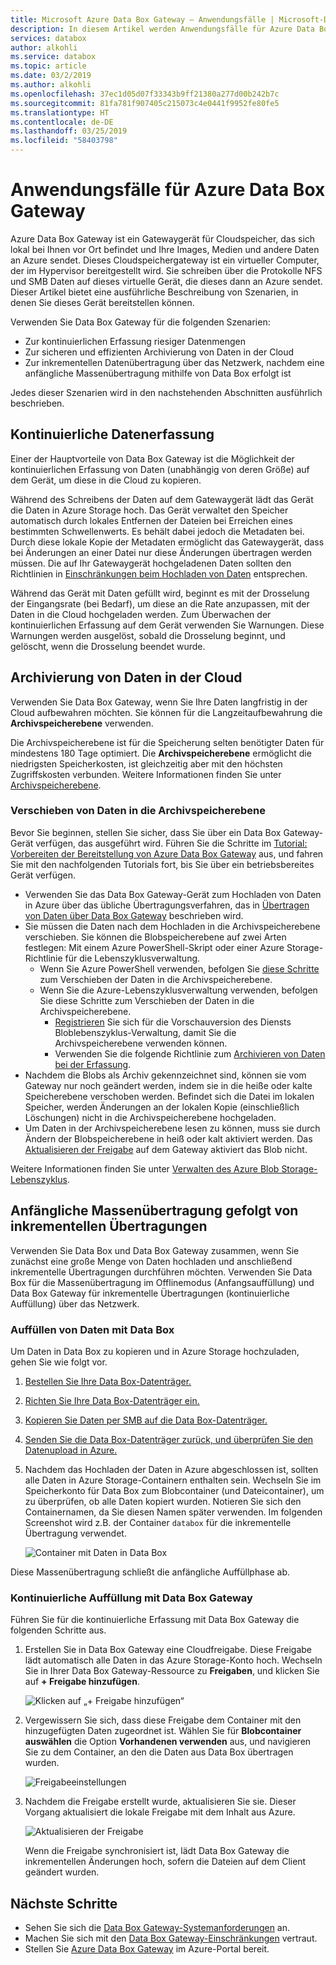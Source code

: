 ```yaml
---
title: Microsoft Azure Data Box Gateway – Anwendungsfälle | Microsoft-Dokumentation
description: In diesem Artikel werden Anwendungsfälle für Azure Data Box Gateway beschrieben, einer Speicherlösung mit einem virtuellen Gerät, die zum Übertragen von Daten in Azure dient.
services: databox
author: alkohli
ms.service: databox
ms.topic: article
ms.date: 03/2/2019
ms.author: alkohli
ms.openlocfilehash: 37ec1d05d07f33343b9ff21380a277d00b242b7c
ms.sourcegitcommit: 81fa781f907405c215073c4e0441f9952fe80fe5
ms.translationtype: HT
ms.contentlocale: de-DE
ms.lasthandoff: 03/25/2019
ms.locfileid: "58403798"
---
```

# <a name="use-cases-for-azure-data-box-gateway"></a>Anwendungsfälle für Azure Data Box Gateway

Azure Data Box Gateway ist ein Gatewaygerät für Cloudspeicher, das sich lokal bei Ihnen vor Ort befindet und Ihre Images, Medien und andere Daten an Azure sendet. Dieses Cloudspeichergateway ist ein virtueller Computer, der im Hypervisor bereitgestellt wird. Sie schreiben über die Protokolle NFS und SMB Daten auf dieses virtuelle Gerät, die dieses dann an Azure sendet. Dieser Artikel bietet eine ausführliche Beschreibung von Szenarien, in denen Sie dieses Gerät bereitstellen können.

Verwenden Sie Data Box Gateway für die folgenden Szenarien:

- Zur kontinuierlichen Erfassung riesiger Datenmengen
- Zur sicheren und effizienten Archivierung von Daten in der Cloud
- Zur inkrementellen Datenübertragung über das Netzwerk, nachdem eine anfängliche Massenübertragung mithilfe von Data Box erfolgt ist

Jedes dieser Szenarien wird in den nachstehenden Abschnitten ausführlich beschrieben.


## <a name="continuous-data-ingestion"></a>Kontinuierliche Datenerfassung

Einer der Hauptvorteile von Data Box Gateway ist die Möglichkeit der kontinuierlichen Erfassung von Daten (unabhängig von deren Größe) auf dem Gerät, um diese in die Cloud zu kopieren.

Während des Schreibens der Daten auf dem Gatewaygerät lädt das Gerät die Daten in Azure Storage hoch. Das Gerät verwaltet den Speicher automatisch durch lokales Entfernen der Dateien bei Erreichen eines bestimmten Schwellenwerts. Es behält dabei jedoch die Metadaten bei. Durch diese lokale Kopie der Metadaten ermöglicht das Gatewaygerät, dass bei Änderungen an einer Datei nur diese Änderungen übertragen werden müssen. Die auf Ihr Gatewaygerät hochgeladenen Daten sollten den Richtlinien in [Einschränkungen beim Hochladen von Daten](data-box-gateway-limits.md#data-upload-caveats) entsprechen.

Während das Gerät mit Daten gefüllt wird, beginnt es mit der Drosselung der Eingangsrate (bei Bedarf), um diese an die Rate anzupassen, mit der Daten in die Cloud hochgeladen werden. Zum Überwachen der kontinuierlichen Erfassung auf dem Gerät verwenden Sie Warnungen. Diese Warnungen werden ausgelöst, sobald die Drosselung beginnt, und gelöscht, wenn die Drosselung beendet wurde.

## <a name="cloud-archival-of-data"></a>Archivierung von Daten in der Cloud

Verwenden Sie Data Box Gateway, wenn Sie Ihre Daten langfristig in der Cloud aufbewahren möchten. Sie können für die Langzeitaufbewahrung die **Archivspeicherebene** verwenden.

Die Archivspeicherebene ist für die Speicherung selten benötigter Daten für mindestens 180 Tage optimiert. Die **Archivspeicherebene** ermöglicht die niedrigsten Speicherkosten, ist gleichzeitig aber mit den höchsten Zugriffskosten verbunden. Weitere Informationen finden Sie unter [Archivspeicherebene](/azure/storage/blobs/storage-blob-storage-tiers#archive-access-tier).

### <a name="move-data-to-archive-tier"></a>Verschieben von Daten in die Archivspeicherebene

Bevor Sie beginnen, stellen Sie sicher, dass Sie über ein Data Box Gateway-Gerät verfügen, das ausgeführt wird. Führen Sie die Schritte im [Tutorial: Vorbereiten der Bereitstellung von Azure Data Box Gateway](data-box-gateway-deploy-prep.md) aus, und fahren Sie mit den nachfolgenden Tutorials fort, bis Sie über ein betriebsbereites Gerät verfügen.

- Verwenden Sie das Data Box Gateway-Gerät zum Hochladen von Daten in Azure über das übliche Übertragungsverfahren, das in [Übertragen von Daten über Data Box Gateway](data-box-gateway-deploy-add-shares.md) beschrieben wird.
- Sie müssen die Daten nach dem Hochladen in die Archivspeicherebene verschieben. Sie können die Blobspeicherebene auf zwei Arten festlegen: Mit einem Azure PowerShell-Skript oder einer Azure Storage-Richtlinie für die Lebenszyklusverwaltung.  
    - Wenn Sie Azure PowerShell verwenden, befolgen Sie [diese Schritte](/azure/databox/data-box-how-to-set-data-tier#use-azure-powershell-to-set-the-blob-tier) zum Verschieben der Daten in die Archivspeicherebene.
    - Wenn Sie die Azure-Lebenszyklusverwaltung verwenden, befolgen Sie diese Schritte zum Verschieben der Daten in die Archivspeicherebene.
        - [Registrieren](/azure/storage/common/storage-lifecycle-management-concepts#register-for-preview) Sie sich für die Vorschauversion des Diensts Bloblebenszyklus-Verwaltung, damit Sie die Archivspeicherebene verwenden können.
        - Verwenden Sie die folgende Richtlinie zum [Archivieren von Daten bei der Erfassung](/azure/storage/blobs/storage-lifecycle-management-concepts#archive-data-at-ingest).
- Nachdem die Blobs als Archiv gekennzeichnet sind, können sie vom Gateway nur noch geändert werden, indem sie in die heiße oder kalte Speicherebene verschoben werden. Befindet sich die Datei im lokalen Speicher, werden Änderungen an der lokalen Kopie (einschließlich Löschungen) nicht in die Archivspeicherebene hochgeladen.
- Um Daten in der Archivspeicherebene lesen zu können, muss sie durch Ändern der Blobspeicherebene in heiß oder kalt aktiviert werden. Das [Aktualisieren der Freigabe](data-box-gateway-manage-shares.md#refresh-shares) auf dem Gateway aktiviert das Blob nicht.

Weitere Informationen finden Sie unter [Verwalten des Azure Blob Storage-Lebenszyklus](/azure/storage/common/storage-lifecycle-management-concepts).

## <a name="initial-bulk-transfer-followed-by-incremental-transfer"></a>Anfängliche Massenübertragung gefolgt von inkrementellen Übertragungen

Verwenden Sie Data Box und Data Box Gateway zusammen, wenn Sie zunächst eine große Menge von Daten hochladen und anschließend inkrementelle Übertragungen durchführen möchten. Verwenden Sie Data Box für die Massenübertragung im Offlinemodus (Anfangsauffüllung) und Data Box Gateway für inkrementelle Übertragungen (kontinuierliche Auffüllung) über das Netzwerk.

### <a name="seed-the-data-with-data-box"></a>Auffüllen von Daten mit Data Box

Um Daten in Data Box zu kopieren und in Azure Storage hochzuladen, gehen Sie wie folgt vor.

1. [Bestellen Sie Ihre Data Box-Datenträger.](/azure/databox/data-box-deploy-ordered)
2. [Richten Sie Ihre Data Box-Datenträger ein.](/azure/databox/data-box-deploy-set-up)
3. [Kopieren Sie Daten per SMB auf die Data Box-Datenträger.](/azure/databox/data-box-deploy-copy-data)
4. [Senden Sie die Data Box-Datenträger zurück, und überprüfen Sie den Datenupload in Azure.](/azure/databox/data-box-deploy-picked-up)
5. Nachdem das Hochladen der Daten in Azure abgeschlossen ist, sollten alle Daten in Azure Storage-Containern enthalten sein. Wechseln Sie im Speicherkonto für Data Box zum Blobcontainer (und Dateicontainer), um zu überprüfen, ob alle Daten kopiert wurden. Notieren Sie sich den Containernamen, da Sie diesen Namen später verwenden. Im folgenden Screenshot wird z.B. der Container `databox` für die inkrementelle Übertragung verwendet.

    ![Container mit Daten in Data Box](media/data-box-gateway-use-cases/data-container1.png)

Diese Massenübertragung schließt die anfängliche Auffüllphase ab.

### <a name="ongoing-feed-with-data-box-gateway"></a>Kontinuierliche Auffüllung mit Data Box Gateway

Führen Sie für die kontinuierliche Erfassung mit Data Box Gateway die folgenden Schritte aus.

1. Erstellen Sie in Data Box Gateway eine Cloudfreigabe. Diese Freigabe lädt automatisch alle Daten in das Azure Storage-Konto hoch. Wechseln Sie in Ihrer Data Box Gateway-Ressource zu **Freigaben**, und klicken Sie auf **+ Freigabe hinzufügen**.

    ![Klicken auf „+ Freigabe hinzufügen“](media/data-box-gateway-use-cases/add-share1.png)

2. Vergewissern Sie sich, dass diese Freigabe dem Container mit den hinzugefügten Daten zugeordnet ist. Wählen Sie für **Blobcontainer auswählen** die Option **Vorhandenen verwenden** aus, und navigieren Sie zu dem Container, an den die Daten aus Data Box übertragen wurden.

    ![Freigabeeinstellungen](media/data-box-gateway-use-cases/share-settings-select-existing-container1.png)

3. Nachdem die Freigabe erstellt wurde, aktualisieren Sie sie. Dieser Vorgang aktualisiert die lokale Freigabe mit dem Inhalt aus Azure.

    ![Aktualisieren der Freigabe](media/data-box-gateway-use-cases/refresh-share1.png)

    Wenn die Freigabe synchronisiert ist, lädt Data Box Gateway die inkrementellen Änderungen hoch, sofern die Dateien auf dem Client geändert wurden.

## <a name="next-steps"></a>Nächste Schritte

- Sehen Sie sich die [Data Box Gateway-Systemanforderungen](data-box-gateway-system-requirements.md) an.
- Machen Sie sich mit den [Data Box Gateway-Einschränkungen](data-box-gateway-limits.md) vertraut.
- Stellen Sie [Azure Data Box Gateway](data-box-gateway-deploy-prep.md) im Azure-Portal bereit.